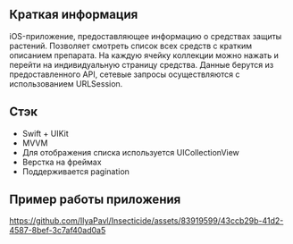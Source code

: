 ## Краткая информация  
iOS-приложение, предоставляющее информацию о средствах защиты растений. Позволяет смотреть список всех средств с кратким описанием препарата. На каждую ячейку коллекции можно нажать и перейти на индивидуальную страницу средства. Данные берутся из предоставленного API, сетевые запросы осуществляются с использованием URLSession. 

## Стэк
* Swift + UIKit
* MVVM
* Для отображения списка используется UICollectionView
* Верстка на фреймах
* Поддерживается pagination

## Пример работы приложения


https://github.com/IlyaPavl/Insecticide/assets/83919599/43ccb29b-41d2-4587-8bef-3c7af40ad0a5

